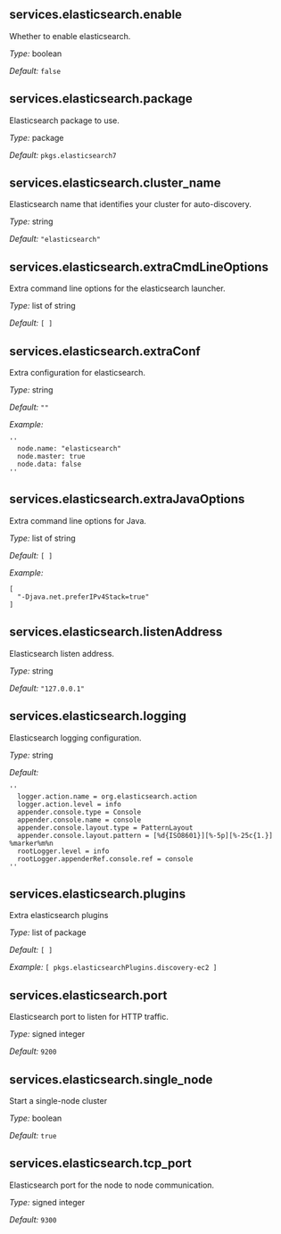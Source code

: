 [comment]: # (Do not edit this file as it is autogenerated. Go to docs/individual-docs if you want to make edits.)


[comment]: # (Please add your documentation on top of this line)

## services\.elasticsearch\.enable



Whether to enable elasticsearch\.



*Type:*
boolean



*Default:*
` false `



## services\.elasticsearch\.package



Elasticsearch package to use\.



*Type:*
package



*Default:*
` pkgs.elasticsearch7 `



## services\.elasticsearch\.cluster_name

Elasticsearch name that identifies your cluster for auto-discovery\.



*Type:*
string



*Default:*
` "elasticsearch" `



## services\.elasticsearch\.extraCmdLineOptions



Extra command line options for the elasticsearch launcher\.



*Type:*
list of string



*Default:*
` [ ] `



## services\.elasticsearch\.extraConf



Extra configuration for elasticsearch\.



*Type:*
string



*Default:*
` "" `



*Example:*

```
''
  node.name: "elasticsearch"
  node.master: true
  node.data: false
''
```



## services\.elasticsearch\.extraJavaOptions



Extra command line options for Java\.



*Type:*
list of string



*Default:*
` [ ] `



*Example:*

```
[
  "-Djava.net.preferIPv4Stack=true"
]
```



## services\.elasticsearch\.listenAddress



Elasticsearch listen address\.



*Type:*
string



*Default:*
` "127.0.0.1" `



## services\.elasticsearch\.logging



Elasticsearch logging configuration\.



*Type:*
string



*Default:*

```
''
  logger.action.name = org.elasticsearch.action
  logger.action.level = info
  appender.console.type = Console
  appender.console.name = console
  appender.console.layout.type = PatternLayout
  appender.console.layout.pattern = [%d{ISO8601}][%-5p][%-25c{1.}] %marker%m%n
  rootLogger.level = info
  rootLogger.appenderRef.console.ref = console
''
```



## services\.elasticsearch\.plugins



Extra elasticsearch plugins



*Type:*
list of package



*Default:*
` [ ] `



*Example:*
` [ pkgs.elasticsearchPlugins.discovery-ec2 ] `



## services\.elasticsearch\.port



Elasticsearch port to listen for HTTP traffic\.



*Type:*
signed integer



*Default:*
` 9200 `



## services\.elasticsearch\.single_node



Start a single-node cluster



*Type:*
boolean



*Default:*
` true `



## services\.elasticsearch\.tcp_port



Elasticsearch port for the node to node communication\.



*Type:*
signed integer



*Default:*
` 9300 `
